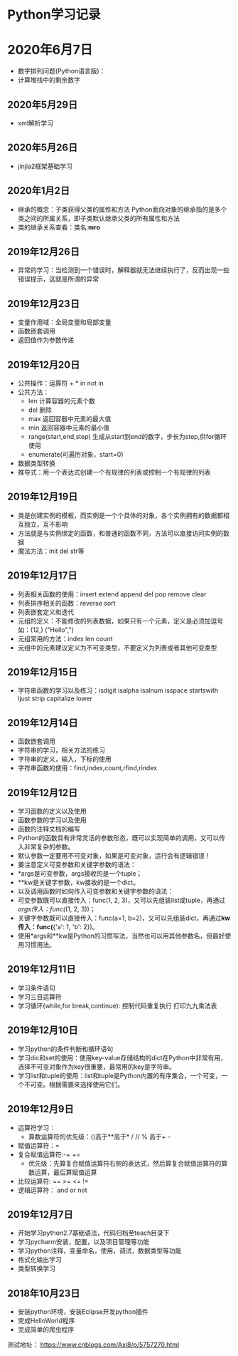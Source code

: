 # Python学习记录

# 2020年6月7日
- 数字排列问题(Python语言版)：
- 计算堆栈中的剩余数字

## 2020年5月29日
- xml解析学习

## 2020年5月26日
- jinjia2框架基础学习

## 2020年1月2日
- 继承的概念：子类获得父类的属性和方法
Python面向对象的继承指的是多个类之间的所属关系，即子类默认继承父类的所有属性和方法
- 类的继承关系查看：类名.__mro__

## 2019年12月26日
- 异常的学习：当检测到一个错误时，解释器就无法继续执行了，反而出现一些错误提示，这就是所谓的异常

## 2019年12月23日
- 变量作用域：全局变量和局部变量
- 函数嵌套调用
- 返回值作为参数传递

## 2019年12月20日
- 公共操作：运算符 + * in not in
- 公共方法：
    - len 计算容器的元素个数
    - del 删除
    - max 返回容器中元素的最大值
    - min 返回容器中元素的最小值
    - range(start,end,step) 生成从start到end的数字，步长为step,供for循环使用
    - enumerate(可遍历对象，start=0)
- 数据类型转换
- 推导式：用一个表达式创建一个有规律的列表或控制一个有规律的列表

## 2019年12月19日
- 类是创建实例的模板，而实例是一个个具体的对象，各个实例拥有的数据都相互独立，互不影响
- 方法就是与实例绑定的函数，和普通的函数不同，方法可以直接访问实例的数据
- 魔法方法：init del str等

## 2019年12月17日
- 列表相关函数的使用：insert  extend  append del pop remove clear
- 列表排序相关的函数：reverse sort
- 列表嵌套定义和迭代
- 元组的定义：不能修改的列表数据，如果只有一个元素，定义是必须加逗号如：(12,)  ("Hello",")
- 元组常用的方法：index len count
- 元组中的元素建议定义为不可变类型，不要定义为列表或者其他可变类型

## 2019年12月15日
- 字符串函数的学习以及练习：isdigit isalpha  isalnum isspace startswith ljust strip capitalize lower


## 2019年12月14日
- 函数嵌套调用
- 字符串的学习，相关方法的练习
- 字符串的定义，输入，下标的使用
- 字符串函数的使用：find,index,count,rfind,rindex


## 2019年12月12日
- 学习函数的定义以及使用
- 函数参数的学习以及使用
- 函数的注释文档的编写
- Python的函数具有非常灵活的参数形态，既可以实现简单的调用，又可以传入非常复杂的参数。
- 默认参数一定要用不可变对象，如果是可变对象，运行会有逻辑错误！
- 要注意定义可变参数和关键字参数的语法：
- *args是可变参数，args接收的是一个tuple；
- **kw是关键字参数，kw接收的是一个dict。
- 以及调用函数时如何传入可变参数和关键字参数的语法：
- 可变参数既可以直接传入：func(1, 2, 3)，又可以先组装list或tuple，再通过*args传入：func(*(1, 2, 3))；
- 关键字参数既可以直接传入：func(a=1, b=2)，又可以先组装dict，再通过**kw传入：func(**{'a': 1, 'b': 2})。
- 使用*args和**kw是Python的习惯写法，当然也可以用其他参数名，但最好使用习惯用法。

## 2019年12月11日
- 学习条件语句
- 学习三目运算符
- 学习循环(while,for break,continue): 控制代码重复执行 打印九九乘法表


## 2019年12月10日
- 学习python的条件判断和循环语句
- 学习dic和set的使用：使用key-value存储结构的dict在Python中非常有用，选择不可变对象作为key很重要，最常用的key是字符串。
- 学习list和tuple的使用：list和tuple是Python内置的有序集合，一个可变，一个不可变。根据需要来选择使用它们。

## 2019年12月9日
- 运算符学习：
    - 算数运算符的优先级：()高于**高于* / // % 高于+ -
- 赋值运算符：=
- 复合赋值运算符:-+ +=
    - 优先级：先算复合赋值运算符右侧的表达式，然后算复合赋值运算符的算数运算，最后算赋值运算
- 比较运算符: == >=  <= !=
- 逻辑运算符： and or not

## 2019年12月7日
- 开始学习python2.7基础语法，代码归档至teach目录下
- 学习pycharm安装，配置，以及项目管理等功能
- 学习python注释，变量命名，使用，调试，数据类型等功能
- 格式化输出学习
- 类型转换学习


## 2018年10月23日
- 安装python环境，安装Eclipse开发python插件
- 完成HelloWorld程序
- 完成简单的爬虫程序

测试地址： https://www.cnblogs.com/Axi8/p/5757270.html
